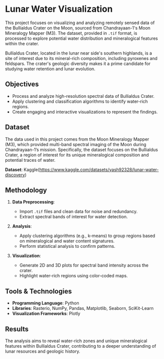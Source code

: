# Lunar Water Visualization

This project focuses on visualizing and analyzing remotely sensed data of the Bullialdus Crater on the Moon, sourced from Chandrayaan-1's Moon Mineralogy Mapper (M3). The dataset, provided in `.tif` format, is processed to explore potential water distribution and mineralogical features within the crater.  

Bullialdus Crater, located in the lunar near side's southern highlands, is a site of interest due to its mineral-rich composition, including pyroxenes and feldspars. The crater's geologic diversity makes it a prime candidate for studying water retention and lunar evolution.  

## Objectives  
- Process and analyze high-resolution spectral data of Bullialdus Crater.  
- Apply clustering and classification algorithms to identify water-rich regions.  
- Create engaging and interactive visualizations to represent the findings.  

## Dataset  
The data used in this project comes from the Moon Mineralogy Mapper (M3), which provided multi-band spectral imaging of the Moon during Chandrayaan-1’s mission. Specifically, the dataset focuses on the Bullialdus Crater, a region of interest for its unique mineralogical composition and potential traces of water.  

**Dataset**: Kaggle(https://www.kaggle.com/datasets/yash92328/lunar-water-discovery)  

## Methodology  
1. **Data Preprocessing**:  
   - Import `.tif` files and clean data for noise and redundancy.  
   - Extract spectral bands of interest for water detection.  

2. **Analysis**:  
   - Apply clustering algorithms (e.g., k-means) to group regions based on mineralogical and water content signatures.  
   - Perform statistical analysis to confirm patterns.  

3. **Visualization**:  
   - Generate 2D and 3D plots for spectral band intensity across the crater.  
   - Highlight water-rich regions using color-coded maps.  

## Tools & Technologies  
- **Programming Language**: Python  
- **Libraries**: Rasterio, NumPy, Pandas, Matplotlib, Seaborn, SciKit-Learn  
- **Visualization Frameworks**: Plotly 

## Results  
The analysis aims to reveal water-rich zones and unique mineralogical features within Bullialdus Crater, contributing to a deeper understanding of lunar resources and geologic history.  






